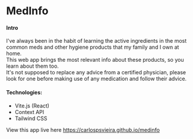 # MedInfo

#### Intro

I've always been in the habit of learning the active ingredients in the most common meds and other hygiene products that my family and I own at home. <br />
This web app brings the most relevant info about these products, so you learn about them too. <br />
It's not supposed to replace any advice from a certified physician, please look for one before making use of any medication and follow their advice.

#### Technologies:
- Vite.js (React)
- Context API
- Tailwind CSS

View this app live here https://carlospsvieira.github.io/medinfo

